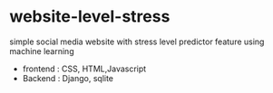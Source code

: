 # website-level-stress

simple social media website with stress level predictor feature using machine learning

- frontend : CSS, HTML,Javascript
- Backend : Django, sqlite
